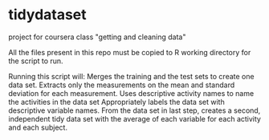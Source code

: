 # tidydataset
project for coursera class "getting and cleaning data"

All the files present in this repo must be copied to R working directory for the script to run. 

Running this script will:
Merges the training and the test sets to create one data set.
Extracts only the measurements on the mean and standard deviation for each measurement. 
Uses descriptive activity names to name the activities in the data set
Appropriately labels the data set with descriptive variable names. 
From the data set in last step, creates a second, independent tidy data set with the average of each variable for each activity and each subject.
